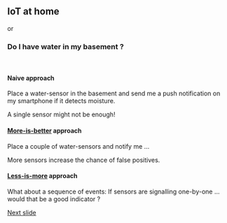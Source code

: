 ## IoT at home 
or 

### Do I have water in my basement ?<ht>

<br>

#### Naive approach

Place a water-sensor in the basement and send me a push notification on my smartphone if it detects moisture.<br>

A single sensor might not be enough! <br>

#### [More-is-better](http://www.energy2engage.com/hs-fs/hub/129961/file-296483410-jpeg/images/more_is_better.jpeg?t=1490990984108&width=400&height=300&name=more_is_better.jpeg) approach

Place a couple of water-sensors and notify me ... <br>

More sensors increase the chance of false positives. <br>

#### [Less-is-more](http://68.media.tumblr.com/9f38b8043253a41c401142e573dfa400/tumblr_inline_njlongROsx1szr6tl.jpg) approach  

What about a sequence of events: If sensors are signalling one-by-one ... would that be a good indicator ?

[Next slide](WaterSensorsWeather.md)




